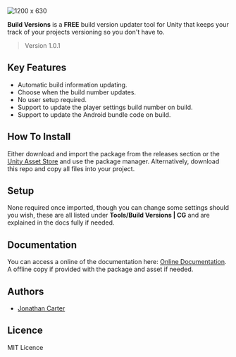 ![1200 x 630](https://user-images.githubusercontent.com/33253710/154307723-86ec5f2b-d1a2-4eeb-a696-a17c93e4aaf6.jpg)

<b>Build Versions</b> is a <b>FREE</b> build version updater tool for Unity that keeps your track of your projects versioning so you don't have to. 
> Version 1.0.1



## Key Features
- Automatic build information updating.
- Choose when the build number updates.
- No user setup required.
- Support to update the player settings build number on build.
- Support to update the Android bundle code on build.

## How To Install
Either download and import the package from the releases section or the <a href="https://assetstore.unity.com/packages/tools/utilities/build-versions-cg-205184">Unity Asset Store</a> and use the package manager. Alternatively, download this repo and copy all files into your project. 

## Setup
None required once imported, though you can change some settings should you wish, these are all listed under <b>Tools/Build Versions | CG</b> and are explained in the docs fully if needed.

## Documentation
You can access a online of the documentation here: <a href="https://carter.games/buildversions">Online Documentation</a>. A offline copy if provided with the package and asset if needed. 

## Authors
- <a href="https://github.com/JonathanMCarter">Jonathan Carter</a>

## Licence
MIT Licence
